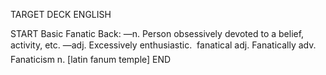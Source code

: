 TARGET DECK
ENGLISH

START
Basic
Fanatic
Back: —n. Person obsessively devoted to a belief, activity, etc. —adj. Excessively enthusiastic.  fanatical adj. Fanatically adv. Fanaticism n. [latin fanum temple]
END
